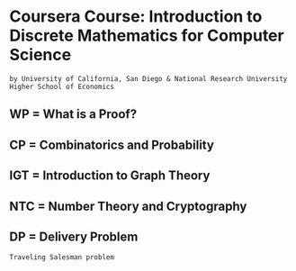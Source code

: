 # Coursera Course: Introduction to Discrete Mathematics for Computer Science
	by University of California, San Diego & National Research University Higher School of Economics

## WP = What is a Proof?
## CP = Combinatorics and Probability
## IGT = Introduction to Graph Theory
## NTC = Number Theory and Cryptography
## DP = Delivery Problem
	Traveling Salesman problem